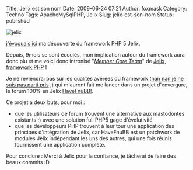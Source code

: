 Title: Jelix est son nom
Date: 2009-06-24 07:21
Author: foxmask
Category: Techno
Tags: ApacheMySqlPHP, Jelix
Slug: jelix-est-son-nom
Status: published

![jelix](http://developer.jelix.org/design/logo_jelix_moyen.png)

[j'évoquais ici](/post/2008/09/08/J-ai-l-X) ma découverte du framework
PHP 5 Jelix.

Depuis, 9mois se sont écoulés, mon implication autour du framework aura
donc plu et me voici donc intronisé "*[Member Core
Team](http://developer.jelix.org/wiki/fr/equipes)*" de [Jelix, framework
PHP](http://jelix.org/) !

Je ne reviendrai pas sur les qualités avérées du framework ([nan nan je
ne suis pas parti
pris](/post/2009/01/11/Framework-PHP5-Comparatif-Conclusion-15mois-plus-tard.)
;) qui m'auront fait me lancer dans un projet d'envergure, le forum 100%
en Jelix [HaveFnuBB!](http://www.havefnubb.org).

Ce projet a deux buts, pour moi :

-   que les utilisateurs de forum trouvent une alternative aux
    mastodontes existants ;) avec une solution full PHP5 gage
    d'évolutivité
-   que les développeurs PHP trouvent à leur tour une application des
    principes d'intégration de Jelix, car HaveFnuBB est un patchwork de
    modules Jelix indépendant les uns des autres, qui une fois réunis
    fournissent une application complète.

Pour conclure : Merci à Jelix pour la confiance, je tâcherai de faire
des beaux commits :D


